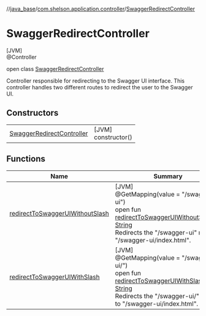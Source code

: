 //[java_base](../../../index.md)/[com.shelson.application.controller](../index.md)/[SwaggerRedirectController](index.md)

# SwaggerRedirectController

[JVM]\
@Controller

open class [SwaggerRedirectController](index.md)

Controller responsible for redirecting to the Swagger UI interface. This controller handles two different routes to redirect the user to the Swagger UI.

## Constructors

| | |
|---|---|
| [SwaggerRedirectController](-swagger-redirect-controller.md) | [JVM]<br>constructor() |

## Functions

| Name | Summary |
|---|---|
| [redirectToSwaggerUIWithoutSlash](redirect-to-swagger-u-i-without-slash.md) | [JVM]<br>@GetMapping(value = &quot;/swagger-ui&quot;)<br>open fun [redirectToSwaggerUIWithoutSlash](redirect-to-swagger-u-i-without-slash.md)(): [String](https://docs.oracle.com/javase/8/docs/api/java/lang/String.html)<br>Redirects the &quot;/swagger-ui&quot; route to &quot;/swagger-ui/index.html&quot;. |
| [redirectToSwaggerUIWithSlash](redirect-to-swagger-u-i-with-slash.md) | [JVM]<br>@GetMapping(value = &quot;/swagger-ui/&quot;)<br>open fun [redirectToSwaggerUIWithSlash](redirect-to-swagger-u-i-with-slash.md)(): [String](https://docs.oracle.com/javase/8/docs/api/java/lang/String.html)<br>Redirects the &quot;/swagger-ui/&quot; route to &quot;/swagger-ui/index.html&quot;. |
